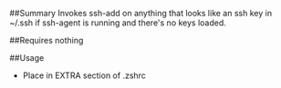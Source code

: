 ##Summary
Invokes ssh-add on anything that looks like an ssh key in ~/.ssh if ssh-agent is running and there's no keys loaded.

##Requires
nothing

##Usage
* Place in EXTRA section of .zshrc

